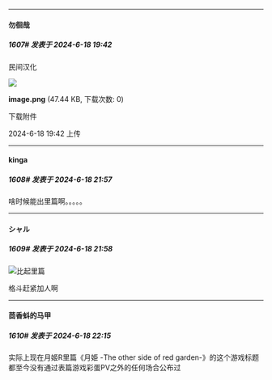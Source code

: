 ﻿
*****

####  勿徊哉  
##### 1607#       发表于 2024-6-18 19:42

民间汉化

<img src="https://img.saraba1st.com/forum/202406/18/194228gd88yf1s36aey45j.png" referrerpolicy="no-referrer">

<strong>image.png</strong> (47.44 KB, 下载次数: 0)

下载附件

2024-6-18 19:42 上传


*****

####  kinga  
##### 1608#       发表于 2024-6-18 21:57

啥时候能出里篇啊。。。。。

*****

####  シャル  
##### 1609#       发表于 2024-6-18 21:58

<img src="https://static.saraba1st.com/image/smiley/face2017/091.png" referrerpolicy="no-referrer">比起里篇

格斗赶紧加人啊


*****

####  茴香蚪的马甲  
##### 1610#       发表于 2024-6-18 22:15

实际上现在月姬R里篇《月姫 -The other side of red garden-》的这个游戏标题都至今没有通过表篇游戏彩蛋PV之外的任何场合公布过

